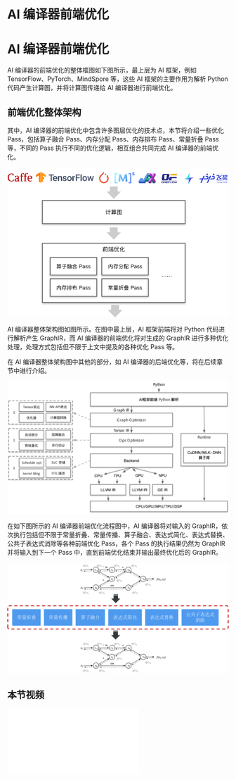 # AI 编译器前端优化

# AI 编译器前端优化

AI 编译器的前端优化的整体框图如下图所示，最上层为 AI 框架，例如 TensorFlow、PyTorch、MindSpore 等，这些 AI 框架的主要作用为解析 Python 代码产生计算图，并将计算图传递给 AI 编译器进行前端优化。

## 前端优化整体架构

其中，AI 编译器的前端优化中包含许多图层优化的技术点，本节将介绍一些优化 Pass，包括算子融合 Pass、内存分配 Pass、内存排布 Pass、常量折叠 Pass 等，不同的 Pass 执行不同的优化逻辑，相互组合共同完成 AI 编译器的前端优化。

![AI 编译器的前端优化的整体框图](images/01Introduction01.png)

AI 编译器整体架构图如图所示。在图中最上层，AI 框架前端将对 Python 代码进行解析产生 GraphIR，而 AI 编译器的前端优化将对生成的 GraphIR 进行多种优化处理，处理方式包括但不限于上文中提及的各种优化 Pass 等。

在 AI 编译器整体架构图中其他的部分，如 AI 编译器的后端优化等，将在后续章节中进行介绍。

![AI 编译器整体架构图](images/01Introduction02.png)

在如下图所示的 AI 编译器前端优化流程图中，AI 编译器将对输入的 GraphIR，依次执行包括但不限于常量折叠、常量传播、算子融合、表达式简化、表达式替换、公共子表达式消除等各种前端优化 Pass，各个 Pass 的执行结果仍然为 GraphIR 并将输入到下一个 Pass 中，直到前端优化结束并输出最终优化后的 GraphIR。

![AI 编译器前端优化流程图](images/introduction03.png)

## 本节视频

<html>
<iframe src="//player.bilibili.com/player.html?isOutside=true&aid=263727934&bvid=BV1ne411w7n2&cid=922979928&p=1" scrolling="no" border="0" frameborder="no" framespacing="0" allowfullscreen="true"></iframe>
</html>

